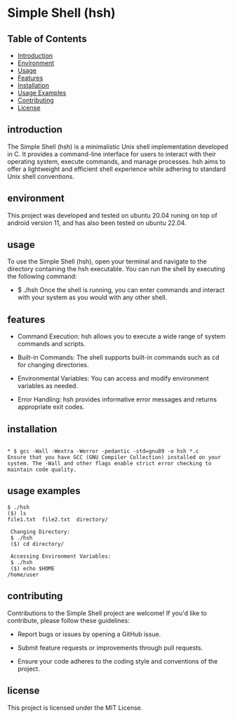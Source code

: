 # Simple Shell (hsh)

## Table of Contents
* [Introduction](#introduction)
* [Environment](#environment)
* [Usage](#usage)
* [Features](#features)
* [Installation](#installation)
* [Usage Examples](#usage-examples)
* [Contributing](#contributing)
* [License](#license)

## introduction

The Simple Shell (hsh) is a minimalistic Unix shell implementation developed in C. It provides a command-line interface for users to interact with their operating system, execute commands, and manage processes. hsh aims to offer a lightweight and efficient shell experience while adhering to standard Unix shell conventions.

## environment
This project was developed and tested on ubuntu 20.04 runing on top of android version 11, and has also been tested on ubuntu 22.04.

## usage
To use the Simple Shell (hsh), open your terminal and navigate to the directory containing the hsh executable. You can run the shell by executing the following command:

* $ ./hsh
Once the shell is running, you can enter commands and interact with your system as you would with any other shell.

## features
* Command Execution: hsh allows you to execute a wide range of system commands and scripts.

* Built-in Commands: The shell supports built-in commands such as cd for changing directories.

* Environmental Variables: You can access and modify environment variables as needed.

* Error Handling: hsh provides informative error messages and returns appropriate exit codes.

## installation
```To compile the Simple Shell (hsh), you can use the following command:

* $ gcc -Wall -Wextra -Werror -pedantic -std=gnu89 -o hsh *.c
Ensure that you have GCC (GNU Compiler Collection) installed on your system. The -Wall and other flags enable strict error checking to maintain code quality.
```

## usage examples
```Running a Command:
$ ./hsh
($) ls
file1.txt  file2.txt  directory/

 Changing Directory:
 $ ./hsh
 ($) cd directory/

 Accessing Environment Variables:
 $ ./hsh
 ($) echo $HOME
/home/user
```
## contributing
Contributions to the Simple Shell project are welcome! If you'd like to contribute, please follow these guidelines:

* Report bugs or issues by opening a GitHub issue.

* Submit feature requests or improvements through pull requests.

* Ensure your code adheres to the coding style and conventions of the project.

## license
This project is licensed under the MIT License.